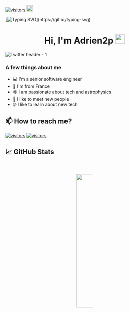 
[![visitors](https://visitor-badge.glitch.me/badge?page_id=adrien2p.visitor-badge&left_color=black&right_color=green)](https://www.linkedin.com/in/adriendeperetti/)
<a href="https://github.com/sponsors/adrien2p"><img alt="sponsor" src="https://img.shields.io/static/v1?label=Sponsor&message=%E2%9D%A4&logo=GitHub&color=%23fe8e86" height="20"/></a>

[![Typing SVG](https://readme-typing-svg.herokuapp.com?size=24&width=600&lines=Welcome+To+Adrien2p's+GitHub+Profile!)](https://git.io/typing-svg)

<h1 align="center">Hi, I'm Adrien2p <img src="https://raw.githubusercontent.com/MartinHeinz/MartinHeinz/master/wave.gif" width="30px"></h1>

![Twitter header - 1](https://user-images.githubusercontent.com/25098370/150501589-a26753f7-5026-4c7d-9396-e63cceddaef6.png)


### A few things about me

- 💻 I'm a senior software engineer
- 📍 I'm from France
- 🕸️ I am passionate about tech and astrophysics
- 🤝 I like to meet new people
- 🤓 I like to learn about new tech

## 📫 How to reach me?

[![visitors](https://img.shields.io/badge/Twitter-1DA1F2?style=for-the-badge&logo=twitter&logoColor=white)](https://twitter.com/PerettiAdrien) [![visitors](https://img.shields.io/badge/LinkedIn-0077B5?style=for-the-badge&logo=linkedin&logoColor=white)](https://www.linkedin.com/in/adriendeperetti/)

## 📈 GitHub Stats

<br>
<p align="center">
  <img width="33%" src="https://github-readme-streak-stats.herokuapp.com/?user=adrien2p&theme=radical" />
</p>
